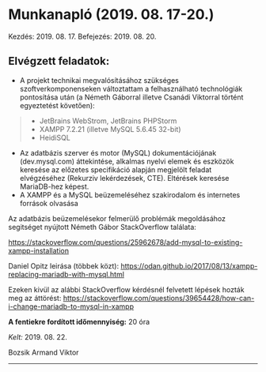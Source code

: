 # Munkanapló (2019. 08. 17-20.)

Kezdés: 2019. 08. 17.
Befejezés: 2019. 08. 20.

## Elvégzett feladatok:

* A projekt technikai megvalósításához szükséges szoftverkomponenseken változtattam a felhasználható technológiák pontosítása után (a Németh Gáborral illetve Csanádi Viktorral történt egyeztetést követően): 

> * JetBrains WebStrom, JetBrains PHPStorm
> * XAMPP 7.2.21 (illetve MySQL 5.6.45 32-bit)
> * HeidiSQL

* Az adatbázis szerver és motor (MySQL) dokumentációjának (dev.mysql.com) áttekintése, alkalmas nyelvi elemek és eszközök keresése az előzetes specifikáció alapján megjelölt feladat elvégzéséhez (Rekurziv lekérdezések, CTE). Eltérések keresése MariaDB-hez képest.
* A XAMPP és a MySQL beüzemeléséhez szakirodalom és internetes források olvasása

Az adatbázis beüzemelésekor felmerülő problémák megoldásához segitséget nyújtott Németh Gábor StackOverflow találata: 

https://stackoverflow.com/questions/25962678/add-mysql-to-existing-xampp-installation

Daniel Opitz leirása (többek közt): https://odan.github.io/2017/08/13/xampp-replacing-mariadb-with-mysql.html 

Ezeken kivül az alábbi StackOverflow kérdésnél felvetett lépések hozták meg az áttörést: https://stackoverflow.com/questions/39654428/how-can-i-change-mariadb-to-mysql-in-xampp 

**A fentiekre fordított időmennyiség:** 20 óra


*Kelt:* 2019. 08. 22. 

Bozsik Armand Viktor

---